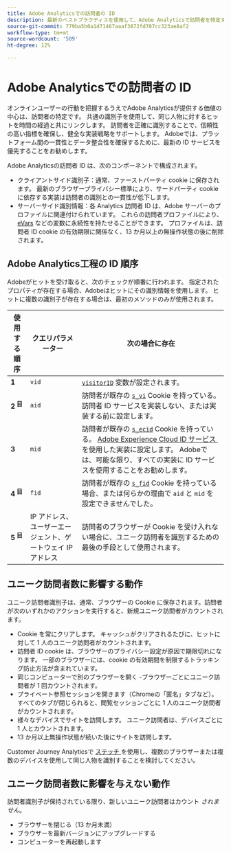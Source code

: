 ```yaml
---
title: Adobe Analyticsでの訪問者の ID
description: 最新のベストプラクティスを使用して、Adobe Analyticsで訪問者を特定する方法を説明します。
source-git-commit: 779ba5b0a1d71467aaaf3872fd707cc323ae8af2
workflow-type: tm+mt
source-wordcount: '509'
ht-degree: 12%

---
```


# Adobe Analyticsでの訪問者の ID

オンラインユーザーの行動を把握するうえでAdobe Analyticsが提供する価値の中心は、訪問者の特定です。 共通の識別子を使用して、同じ人物に対するヒットを時間の経過と共にリンクします。 訪問者を正確に識別することで、信頼性の高い指標を確保し、健全な実装戦略をサポートします。 Adobeでは、プラットフォーム間の一貫性とデータ整合性を確保するために、最新の ID サービスを優先することをお勧めします。

Adobe Analyticsの訪問者 ID は、次のコンポーネントで構成されます。

* クライアントサイド識別子：通常、ファーストパーティ cookie に保存されます。 最新のブラウザープライバシー標準により、サードパーティ cookie に依存する実装は訪問者の識別との一貫性が低下します。
* サーバーサイド識別情報：各 Analytics 訪問者 ID は、Adobe サーバーのプロファイルに関連付けられています。 これらの訪問者プロファイルにより、[eVars](/help/components/dimensions/evar.md) などの変数に永続性を持たせることができます。 プロファイルは、訪問者 ID cookie の有効期限に関係なく、13 か月以上の無操作状態の後に削除されます。

## Adobe Analytics工程の ID 順序

Adobeがヒットを受け取ると、次のチェックが順番に行われます。 指定されたプロパティが存在する場合、Adobeはヒットにその識別情報を使用します。 ヒットに複数の識別子が存在する場合は、最初のメソッドのみが使用されます。

| 使用する順序 | クエリパラメーター | 次の場合に存在 |
|---|---|---|
| **1<sup></sup>** | `vid` | [`visitorID`](/help/implement/vars/config-vars/visitorid.md) 変数が設定されます。 |
| **2<sup> 目</sup>** | `aid` | 訪問者が既存の [`s_vi`](https://experienceleague.adobe.com/ja/docs/core-services/interface/data-collection/cookies/analytics) Cookie を持っている。 訪問者 ID サービスを実装しない、または実装する前に設定します。 |
| **3<sup></sup>** | `mid` | 訪問者が既存の [`s_ecid`](https://experienceleague.adobe.com/ja/docs/core-services/interface/data-collection/cookies/analytics) Cookie を持っている。 [Adobe Experience Cloud ID サービス &#x200B;](https://experienceleague.adobe.com/docs/id-service/using/home.html?lang=ja) を使用した実装に設定します。 Adobeでは、可能な限り、すべての実装に ID サービスを使用することをお勧めします。 |
| **4<sup> 目</sup>** | `fid` | 訪問者が既存の [`s_fid`](https://experienceleague.adobe.com/ja/docs/core-services/interface/data-collection/cookies/analytics) Cookie を持っている場合、または何らかの理由で `aid` と `mid` を設定できませんでした。 |
| **5<sup> 目</sup>** | IP アドレス、ユーザーエージェント、ゲートウェイ IP アドレス | 訪問者のブラウザーが Cookie を受け入れない場合に、ユニーク訪問者を識別するための最後の手段として使用されます。 |

## ユニーク訪問者数に影響する動作

ユニーク訪問者識別子は、通常、ブラウザーの Cookie に保存されます。訪問者が次のいずれかのアクションを実行すると、新規ユニーク訪問者がカウントされます。

* Cookie を常にクリアします。 キャッシュがクリアされるたびに、ヒットに対して 1 人のユニーク訪問者がカウントされます。
* 訪問者 ID cookie は、ブラウザーのプライバシー設定が原因で期限切れになります。 一部のブラウザーには、cookie の有効期間を制限するトラッキング防止方法が含まれています。
* 同じコンピューターで別のブラウザーを開く -ブラウザーごとにユニーク訪問者が 1 回カウントされます。
* プライベート参照セッションを開きます（Chromeの「匿名」タブなど）。 すべてのタブが閉じられると、閲覧セッションごとに 1 人のユニーク訪問者がカウントされます。
* 様々なデバイスでサイトを訪問します。 ユニーク訪問者は、デバイスごとに 1 人とカウントされます。
* 13 か月以上無操作状態が続いた後にサイトを訪問します。

Customer Journey Analyticsで [&#x200B; ステッチ &#x200B;](https://experienceleague.adobe.com/ja/docs/analytics-platform/using/stitching/overview) を使用し、複数のブラウザーまたは複数のデバイスを使用して同じ人物を識別することを検討してください。

## ユニーク訪問者数に影響を与えない動作

訪問者識別子が保持されている限り、新しいユニーク訪問者はカウント *されません*。

* ブラウザーを閉じる（13 か月未満）
* ブラウザーを最新バージョンにアップグレードする
* コンピューターを再起動します
